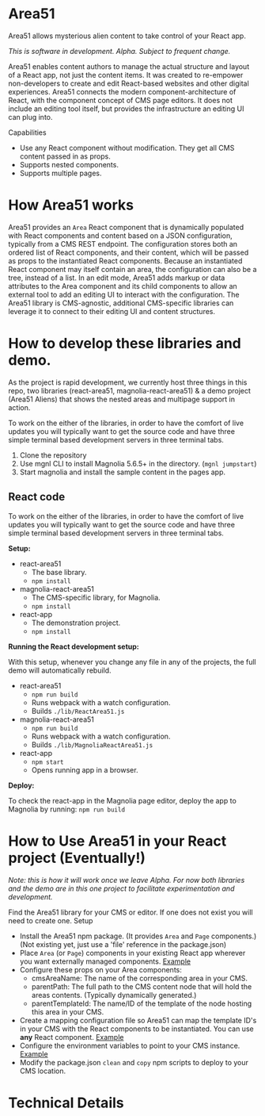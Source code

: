 # Area51
Area51 allows mysterious alien content to take control of your React app.

*This is software in development. Alpha. Subject to frequent change.*

Area51 enables content authors to manage the actual structure and layout of a React app, not just the content items. It was created to re-empower non-developers to create and edit React-based websites and other digital experiences. Area51 connects the modern component-architecture of React, with the component concept of CMS page editors.
It does not include an editing tool itself, but provides the infrastructure an editing UI can plug into.

Capabilities

* Use any React component without modification. They get all CMS content passed in as props.
* Supports nested components.
* Supports multiple pages.

# How Area51 works

Area51 provides an `Area` React component that is dynamically populated with React components and content based on a JSON configuration, typically from a CMS REST endpoint.
The configuration stores both an ordered list of React components, and their content, which will be passed as props to the instantiated React components. Because an instantiated React component may itself contain an area, the configuration can also be a tree, instead of a list.
In an edit mode, Area51 adds markup or data attributes to the Area component and its child components to allow an external tool to add an editing UI to interact with the configuration.
The Area51 library is CMS-agnostic, additional CMS-specific libraries can leverage it to connect to their editing UI and content structures.

# How to develop these libraries and demo.

As the project is rapid development, we currently host three things in this repo, two libraries (react-area51, magnolia-react-area51) & a demo project (Area51 Aliens) that shows the nested areas and multipage support in action.

To work on the either of the libraries, in order to have the comfort of live updates you will typically want to get the source code and have three simple terminal based development servers in three terminal tabs.

1. Clone the repository
2. Use mgnl CLI to install Magnolia 5.6.5+ in the directory. (`mgnl jumpstart`)
3. Start magnolia and install the sample content in the pages app.

## React code
To work on the either of the libraries, in order to have the comfort of live updates you will typically want to get the source code and have three simple terminal based development servers in three terminal tabs.

**Setup:**

* react-area51
  * The base library. 
  * `npm install`
* magnolia-react-area51
  * The CMS-specific library, for Magnolia.
  * `npm install`
* react-app
  * The demonstration project.
  * `npm install`

**Running the React development setup:**

With this setup, whenever you change any file in any of the projects, the full demo will automatically rebuild.

* react-area51
  * `npm run build`
  * Runs webpack with a watch configuration.
  * Builds `./lib/ReactArea51.js`
* magnolia-react-area51
  * `npm run build`
  * Runs webpack with a watch configuration.
  * Builds `./lib/MagnoliaReactArea51.js`
* react-app
  * `npm start`
  * Opens running app in a browser.

**Deploy:**

To check the react-app in the Magnolia page editor, deploy the app to Magnolia by running:
`npm run build`


# How to Use Area51 in your React project (Eventually!)

*Note: this is how it will work once we leave Alpha. For now both libraries and the demo are in this one project to facilitate experimentation and development.*

Find the Area51 library for your CMS or editor. If one does not exist you will need to create one.
Setup
* Install the Area51 npm package. (It provides `Area` and `Page` components.) (Not existing yet, just use a 'file' reference in the package.json)
* Place `Area` (or `Page`) components in your existing React app wherever you want externally managed components. [Example](magnolia-react-area51-demo/react-app/src/app/component/SlideShow.js)
* Configure these props on your Area components:
  * cmsAreaName: The name of the corresponding area in your CMS.
  * parentPath: The full path to the CMS content node that will hold the areas contents. (Typically dynamically generated.)
  * parentTemplateId: The name/ID of the template of the node hosting this area in your CMS.
* Create a mapping configuration file so Area51 can map the template ID's in your CMS with the React components to be instantiated. You can use **any** React component. [Example](magnolia-react-area51-demo/react-app/src/app/mapping.js)
* Configure the environment variables to point to your CMS instance. [Example](magnolia-react-area51-demo/react-app/src/environments/environment.js)
* Modify the package.json `clean` and `copy` npm scripts to deploy to your CMS location.


# Technical Details

